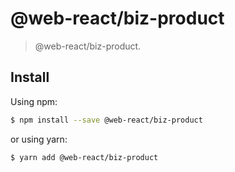 # @web-react/biz-product

> @web-react/biz-product.

## Install

Using npm:

```bash
$ npm install --save @web-react/biz-product
```

or using yarn:

```bash
$ yarn add @web-react/biz-product
```
